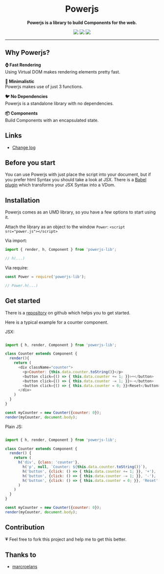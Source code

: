 <h1 align="center">Powerjs</h1>

<p align="center"><strong>Powerjs is a library to build Components for the web.</strong></p>

<p align="center">
  <img src="https://img.shields.io/github/license/janmarkuslanger/powerjs.svg?style=flat-square">
  <img src="https://img.shields.io/github/size/janmarkuslanger/powerjs/dist/power.js.svg?style=flat-square">
 <img src="https://img.shields.io/npm/v/powerjs-lib.svg?style=flat-square">
</p>

---

## Why Powerjs?

**⌚️ Fast Rendering**
<br>Using Virtual DOM makes rendering elements pretty fast.

**💾 Minimalistic**
<br>Powerjs makes use of just 3 functions.

**🐦 No Dependencies**
<br>Powerjs is a standalone library with no dependencies.

**📦 Components**
<br>Build Components with an encapsulated state.

## Links

- <a href="https://github.com/janmarkuslanger/powerjs/blob/master/CHANGELOG.md">Change log</a>

## Before you start
You can use Powerjs with just place the script into your document, but if you prefer html Syntax you should take a look at JSX. There is a <a href="https://babeljs.io/docs/en/babel-plugin-transform-react-jsx/">Babel plugin</a> which transforms your JSX Syntax into a VDom.

## Installation

Powerjs comes as an UMD library, so you have a few options to start using it.

Attach the library as an object to the window `Power`:
`<script src="power.js"></script>`

Via import:
``` javascript
import { render, h, Component } from 'powerjs-lib';

// h(...)

```

Via require:
``` javascript
const Power = require('powerjs-lib');

// Power.h(...)

```

## Get started

There is a <a href="https://github.com/janmarkuslanger/powerjs-starter">repository</a> on github which helps you to get started.

Here is a typical example for a counter component.

JSX:

``` javascript

import { h, render, Component } from 'powerjs-lib';

class Counter extends Component {
  render(){
    return (
      <div className="counter">
        <p>Counter: {this.data.counter.toString()}</p>
        <button click={() => { this.data.counter += 1; }}>+</button>
        <button click={() => { this.data.counter -= 1; }}>-</button>
        <button click={() => { this.data.counter = 0; }}>Reset</button>
      </div>
    )
  }
}

const myCounter = new Counter({counter: 0});
render(myCounter, document.body);

```

Plain JS:

``` javascript

import { h, render, Component } from 'powerjs-lib';

class Counter extends Component {
  render() {
    return (
      h('div', {class: 'counter'},
        h('p', null, `Counter: ${this.data.counter.toString()}`),
        h('button', {click: () => { this.data.counter += 1; }}, '+'),
        h('button', {click: () => { this.data.counter -= 1; }}, '-'),
        h('button', {click: () => { this.data.counter = 0; }}, 'Reset')
      )
    )
  }
}

const myCounter = new Counter({counter: 0});
render(myCounter, document.body);

```

## Contribution
💗 Feel free to fork this project and help me to get this better.

## Thanks to
- <a href="https://github.com/marcroelans">marcroelans</a> 
